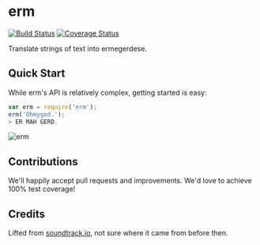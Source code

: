 # erm
[![Build Status](https://img.shields.io/travis/martindale/erm.svg?branch=master&style=flat-square)](https://travis-ci.org/martindale/erm)
[![Coverage Status](https://img.shields.io/coveralls/martindale/erm.svg?style=flat-square)](https://coveralls.io/r/martindale/erm)

Translate strings of text into ermegerdese.

## Quick Start
While erm's API is relatively complex, getting started is easy:
```js
var erm = require('erm');
erm('Ohmygod.');
> ER MAH GERD.
```

![erm](http://i.imgur.com/7rCX1rA.jpg)

## Contributions
We'll happily accept pull requests and improvements.  We'd love to achieve 100% test coverage!

## Credits
Lifted from [soundtrack.io](https://github.com/martindale/soundtrack.io), not sure where it came from before then.
